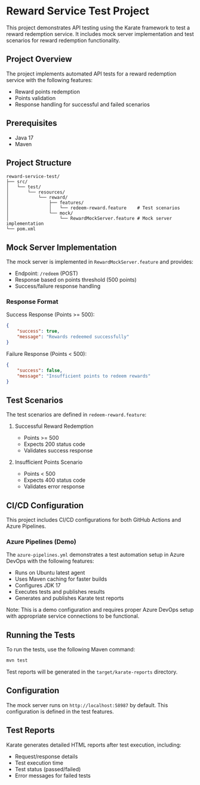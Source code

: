 # Reward Service Test Project

This project demonstrates API testing using the Karate framework to test a reward redemption service. It includes mock server implementation and test scenarios for reward redemption functionality.

## Project Overview

The project implements automated API tests for a reward redemption service with the following features:
- Reward points redemption
- Points validation
- Response handling for successful and failed scenarios

## Prerequisites

- Java 17
- Maven

## Project Structure

```
reward-service-test/
├── src/
│   └── test/
│       └── resources/
│           └── reward/
│               ├── features/
│               │   └── redeem-reward.feature    # Test scenarios
│               └── mock/
│                   └── RewardMockServer.feature # Mock server implementation
└── pom.xml
```

## Mock Server Implementation

The mock server is implemented in `RewardMockServer.feature` and provides:
- Endpoint: `/redeem` (POST)
- Response based on points threshold (500 points)
- Success/failure response handling

### Response Format

Success Response (Points >= 500):
```json
{
    "success": true,
    "message": "Rewards redeemed successfully"
}
```

Failure Response (Points < 500):
```json
{
    "success": false,
    "message": "Insufficient points to redeem rewards"
}
```

## Test Scenarios

The test scenarios are defined in `redeem-reward.feature`:

1. Successful Reward Redemption
   - Points >= 500
   - Expects 200 status code
   - Validates success response

2. Insufficient Points Scenario
   - Points < 500
   - Expects 400 status code
   - Validates error response

## CI/CD Configuration

This project includes CI/CD configurations for both GitHub Actions and Azure Pipelines.

### Azure Pipelines (Demo)

The `azure-pipelines.yml` demonstrates a test automation setup in Azure DevOps with the following features:
- Runs on Ubuntu latest agent
- Uses Maven caching for faster builds
- Configures JDK 17
- Executes tests and publishes results
- Generates and publishes Karate test reports

Note: This is a demo configuration and requires proper Azure DevOps setup with appropriate service connections to be functional.

## Running the Tests

To run the tests, use the following Maven command:

```bash
mvn test
```

Test reports will be generated in the `target/karate-reports` directory.

## Configuration

The mock server runs on `http://localhost:58987` by default. This configuration is defined in the test features.

## Test Reports

Karate generates detailed HTML reports after test execution, including:
- Request/response details
- Test execution time
- Test status (passed/failed)
- Error messages for failed tests